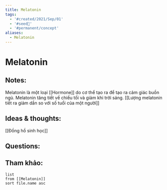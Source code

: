```yaml
---
title: Melatonin
tags:
  - '#created/2021/Sep/01'
  - '#seed🥜'
  - '#permanent/concept'
aliases:
  - Melatonin
---
```

# Melatonin

## Notes:
Melatonin là một loại [[Hormone]] do cơ thể tạo ra để tạo ra cảm giác buồn ngủ. 
Melatonin tăng tiết về chiều tối và giảm khi trời sáng.
[[Lượng melatonin tiết ra giảm dần so với số tuổi của một người]]

## Ideas & thoughts:
[[Đồng hồ sinh học]]

## Questions:


## Tham khảo:
```dataview
list
from [[Melatonin]]
sort file.name asc
```